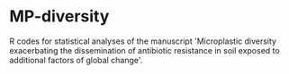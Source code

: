 # MP-diversity
R codes for statistical analyses of the manuscript 'Microplastic diversity exacerbating the dissemination of antibiotic resistance in soil exposed to additional factors of global change'.
